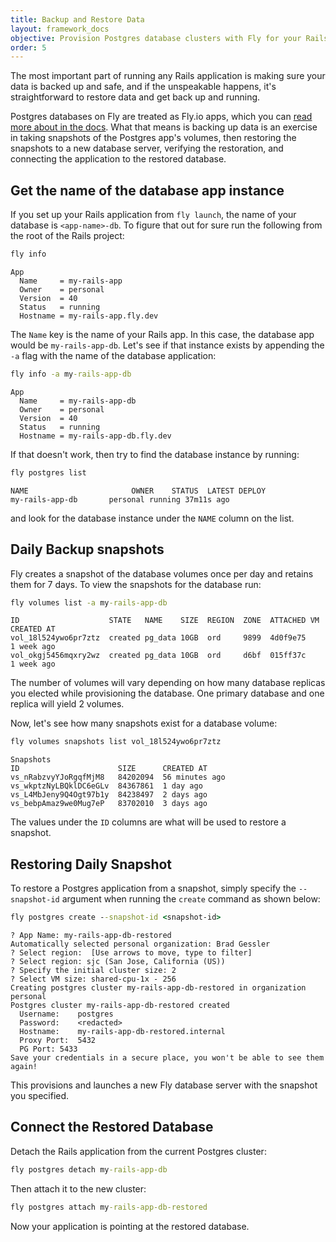 ```yaml
---
title: Backup and Restore Data
layout: framework_docs
objective: Provision Postgres database clusters with Fly for your Rails application and learn how to create backups from daily snapshots and restore them to a new database.
order: 5
---
```


The most important part of running any Rails application is making sure your data is backed up and safe, and if the unspeakable happens, it's straightforward to restore data and get back up and running.

Postgres databases on Fly are treated as Fly.io apps, which you can [read more about in the docs](/source/docs/reference/postgres). What that means is backing up data is an exercise in taking snapshots of the Postgres app's volumes, then restoring the snapshots to a new database server, verifying the restoration, and connecting the application to the restored database.

## Get the name of the database app instance

If you set up your Rails application from `fly launch`, the name of your database is `<app-name>-db`. To figure that out for sure run the following from the root of the Rails project:

```cmd
fly info
```
```output
App
  Name     = my-rails-app
  Owner    = personal
  Version  = 40
  Status   = running
  Hostname = my-rails-app.fly.dev
```

The `Name` key is the name of your Rails app. In this case, the database app would be `my-rails-app-db`. Let's see if that instance exists by appending the `-a` flag with the name of the database application:

```cmd
fly info -a my-rails-app-db
```
```output
App
  Name     = my-rails-app-db
  Owner    = personal
  Version  = 40
  Status   = running
  Hostname = my-rails-app-db.fly.dev
```

If that doesn't work, then try to find the database instance by running:

```cmd
fly postgres list
```
```output
NAME                       OWNER    STATUS  LATEST DEPLOY
my-rails-app-db       personal running 37m11s ago
```

and look for the database instance under the `NAME` column on the list.

## Daily Backup snapshots

Fly creates a snapshot of the database volumes once per day and retains them for 7 days. To view the snapshots for the database run:

```cmd
fly volumes list -a my-rails-app-db
```
```output
ID                    STATE   NAME    SIZE  REGION  ZONE  ATTACHED VM CREATED AT
vol_18l524ywo6pr7ztz  created pg_data 10GB  ord     9899  4d0f9e75    1 week ago
vol_okgj5456mqxry2wz  created pg_data 10GB  ord     d6bf  015ff37c    1 week ago
```

The number of volumes will vary depending on how many database replicas you elected while provisioning the database. One primary database and one replica will yield 2 volumes.

Now, let's see how many snapshots exist for a database volume:

```cmd
fly volumes snapshots list vol_18l524ywo6pr7ztz
```
```output
Snapshots
ID                      SIZE      CREATED AT
vs_nRabzvyYJoRgqfMjM8   84202094  56 minutes ago
vs_wkptzNyLBQklDC6eGLv  84367861  1 day ago
vs_L4MbJeny9Q4Ogt97b1y  84238497  2 days ago
vs_bebpAmaz9we0Mug7eP   83702010  3 days ago
```

The values under the `ID` columns are what will be used to restore a snapshot.

## Restoring Daily Snapshot

To restore a Postgres application from a snapshot, simply specify the `--snapshot-id` argument when running the `create` command as shown below:

```cmd
fly postgres create --snapshot-id <snapshot-id>
```
```output
? App Name: my-rails-app-db-restored
Automatically selected personal organization: Brad Gessler
? Select region:  [Use arrows to move, type to filter]
? Select region: sjc (San Jose, California (US))
? Specify the initial cluster size: 2
? Select VM size: shared-cpu-1x - 256
Creating postgres cluster my-rails-app-db-restored in organization personal
Postgres cluster my-rails-app-db-restored created
  Username:    postgres
  Password:    <redacted>
  Hostname:    my-rails-app-db-restored.internal
  Proxy Port:  5432
  PG Port: 5433
Save your credentials in a secure place, you won't be able to see them again!
```

This provisions and launches a new Fly database server with the snapshot you specified.

## Connect the Restored Database

Detach the Rails application from the current Postgres cluster:

```cmd
fly postgres detach my-rails-app-db
```

Then attach it to the new cluster:

```cmd
fly postgres attach my-rails-app-db-restored
```

Now your application is pointing at the restored database.
